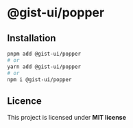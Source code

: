# @gist-ui/popper



## Installation

```bash
pnpm add @gist-ui/popper
# or
yarn add @gist-ui/popper
# or
npm i @gist-ui/popper
```

## Licence

This project is licensed under **MIT license**